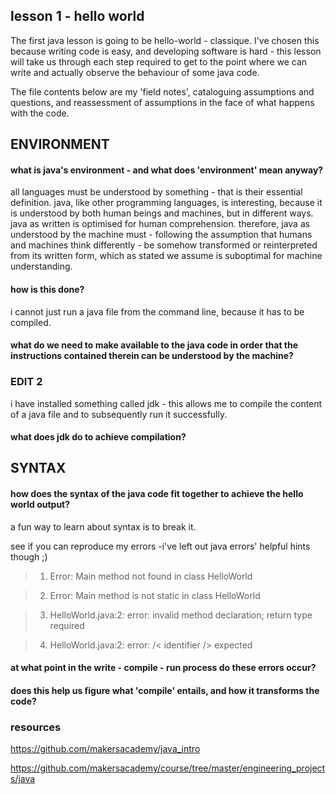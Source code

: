 ## lesson 1 - hello world

The first java lesson is going to be hello-world - classique.
I've chosen this because writing code is easy, and developing software is hard - this lesson will take us through each step required to get to the point where we can write and actually observe the behaviour of some java code.

The file contents below are my 'field notes', cataloguing assumptions and questions, and
reassessment of assumptions in the face of what happens with the code.


## ENVIRONMENT
#### what is java's environment - and what does 'environment' mean anyway?

all languages must be understood by something - that is their essential definition. java, like other programming languages, is interesting, because it is understood by both
human beings and machines, but in different ways. java as written is optimised for human
comprehension. therefore, java as understood by the machine must - following the assumption
that humans and machines think differently - be somehow transformed or reinterpreted from
its written form, which as stated we assume is suboptimal for machine understanding.

#### how is this done?

i cannot just run a java file from the command line, because it has to be compiled.

#### what do we need to make available to the java code in order that the instructions contained therein can be understood by the machine?

### EDIT 2

i have installed something called jdk - this allows me to compile the content of a java file and to subsequently run it successfully.

#### what does jdk do to achieve compilation?

## SYNTAX
#### how does the syntax of the java code fit together to achieve the hello world output?

a fun way to learn about syntax is to break it.

see if you can reproduce my errors -i've left out java errors' helpful hints though ;)

> 1. Error: Main method not found in class HelloWorld

> 2. Error: Main method is not static in class HelloWorld

> 3. HelloWorld.java:2: error: invalid method declaration; return type required

> 4. HelloWorld.java:2: error: /< identifier /> expected

#### at what point in the write - compile - run process do these errors occur?

#### does this help us figure what 'compile' entails, and how it transforms the code?


### resources

https://github.com/makersacademy/java_intro

https://github.com/makersacademy/course/tree/master/engineering_projects/java
